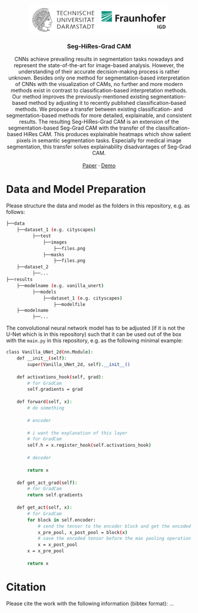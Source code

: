 <br />
<div align="center">
  
  <a href="https://github.com">
    <img src="readme_images/tuda_igd.png" alt="Logo" width="376" height="77">
  </a>
  

  <h3 align="center">Seg-HiRes-Grad CAM</h3>

  <p align="center">
    CNNs achieve prevailing results in segmentation tasks nowadays and represent the state-of-the-art for image-based analysis. However, the understanding of their 
    accurate decision-making process is rather unknown. Besides only one method for segmentation-based interpretation of CNNs with the visualization of CAMs, no
    further and more modern methods exist in contrast to classification-based interpretation methods. Our method improves the previously-mentioned existing 
    segmentation-based method by adjusting it to recently published classification-based methods. We propose a transfer between existing classification- and 
    segmentation-based methods for more detailed, explainable, and consistent results. The resulting Seg-HiRes-Grad CAM is an extension of the segmentation-based 
    Seg-Grad CAM with the transfer of the classification-based HiRes CAM. This produces explainable heatmaps which show salient pixels in semantic segmentation tasks. 
    Especially for medical image segmentation, this transfer solves explainability disadvantages of Seg-Grad CAM.
    <br />
    <br />
    <a href="https://github.com/">Paper</a>
    ·
    <a href="https://github.com/">Demo</a>
  </p>
</div>


# Data and Model Preparation
Please structure the data and model as the folders in this repository, e.g. as follows:
```bash
├──data 
    ├──dataset_1 (e.g. cityscapes)
          ├──test
              ├──images
                  ├──files.png
              ├──masks
                  ├──files.png
    ├──dataset_2
          ├──...
├──results 
    ├──modelname (e.g. vanilla_unert)
          ├──models
              ├──dataset_1 (e.g. cityscapes)
                  ├──modelfile
    ├──modelname
          ├──...
``` 

The convolutional neural network model has to be adjusted (if it is not the U-Net which is in this repository) such that it can be used out of the box with the ```main.py``` in this repository, e.g. as the following minimal example:
```bash
class Vanilla_UNet_2d(nn.Module):
    def __init__(self):
        super(Vanilla_UNet_2d, self).__init__()
        
    def activations_hook(self, grad): 
        # for GradCam
        self.gradients = grad
    
    def forward(self, x):
        # do something
        
        # encoder
        
        # i want the explanation of this layer
        # for GradCam
        self.h = x.register_hook(self.activations_hook)
        
        # decoder
    
        return x
    
    def get_act_grad(self):
        # for GradCam
        return self.gradients
    
    def get_act(self, x):
        # for GradCam
        for block in self.encoder:
            # send the tensor to the encoder block and get the encoded tensor before and after the max pooling operation
            x_pre_pool, x_post_pool = block(x)
            # save the encoded tensor before the max pooling operation for the skip connection part later
            x = x_post_pool
        x = x_pre_pool

        return x 
``` 


# Citation
Please cite the work with the following information (bibtex format):
...
